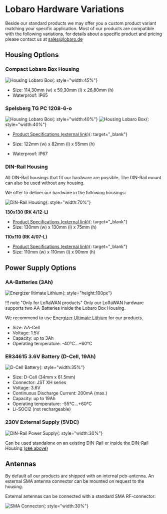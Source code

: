 # Lobaro Hardware Variations

Beside our standard products we may offer you a custom product variant matching your specific application.
Most of our products are compatible with the following variations, for details about a specific product
and pricing please contact us at [sales@lobaro.de](mailto:sales@lobaro.de)

## Housing Options

### Compact Lobaro Box Housing
![Housing Lobaro Box](img/housing-lobaro-box.png){: style="width:45%"}

* Size: 114,30mm (w) x 59,30mm (l) x 26,80mm (h)
* Waterproof: IP65 

### Spelsberg TG PC 1208-6-o

![Housing Lobaro Box](img/housing-spelsberg-closed.jpg){: style="width:40%"}
![Housing Lobaro Box](img/housing-spelsberg-open.jpg){: style="width:40%"}

* [Product Specifications (external link)](https://www.spelsberg.com/nc/product/an/20040401//){: target="_blank"}

* Size: 122mm (w) x 82mm (l) x 55mm (h)
* Waterproof: IP67

### DIN-Rail Housing

All DIN-Rail housings that fit our hardware are possible. The DIN-Rail mount can also be used without any housing.

We offer to deliver our hardware in the following housings:

![DIN-Rail Housing](img/housing-spelsberg-din-rail-130x130.jpg){: style="width:70%"}

**130x130 (RK 4/12-L)**

* [Product Specifications (external link)](https://www.spelsberg.de/produkt/p/rk-412-l-leergehaeuse/an/61390601/cHash/faa47391816be2ba3b9c866cfd17a000/){: target="_blank"}
* Size: 130mm (w) x 130mm (l) x 75mm (h)

**110x110 (RK 4/07-L)**

* [Product Specifications (external link)](https://www.spelsberg.de/nc/produkt/an/61990701/){: target="_blank"}
* Size: 110mm (w) x 110mm (l) x 90mm (h)

## Power Supply Options

### AA-Batteries (3Ah)

![Energizer Iltimate Lithium](img/battery-energizer_ultimate_lithium_cell_aa.png){: style="height:100px"}

!!! note "Only for LoRaWAN products"
    Only our LoRaWAN hardware supports two AA-Batteries inside the Lobaro Box Housing.

We recommend to use [Energizer Ultimate Lithium](https://www.energizer.eu/de/product/energizer-ultimate-lithium-aa/) for our products.

* Size: AA-Cell
* Voltage: 1.5V
* Capacity: up to 3Ah
* Operating temperature: -40°C...+60°C

### ER34615 3.6V Battery (D-Cell, 19Ah)

![D-Cell Battery](img/er34615-xh.png){: style="width:35%"}

* Size: D-Cell (34mm x 61.5mm)
* Connector: JST XH series
* Voltage: 3.6V
* Continuous Discharge Current: 200mA (max.)
* Capacity: up to 19Ah
* Operating temperature: -55°C...+60°C
* Li-SOCl2 (not rechargeable)

### 230V External Supply (5VDC)

![DIN-Rail Power Supply](img/mean-well-netzteil.jpg){: style="width:30%"}

Can be used standalone on an existing DIN-Rail or inside the DIN-Rail Housing [(see above)](#din-rail-housing)

## Antennas

By default all our products are shipped with an internal pcb-antenna. 
An external SMA antenna connector can be mounted on request to the housing.

External antennas can be connected with a standard SMA RF-connector:

![SMA Connector](img/sma-connector.jpg){: style="width:30%"}